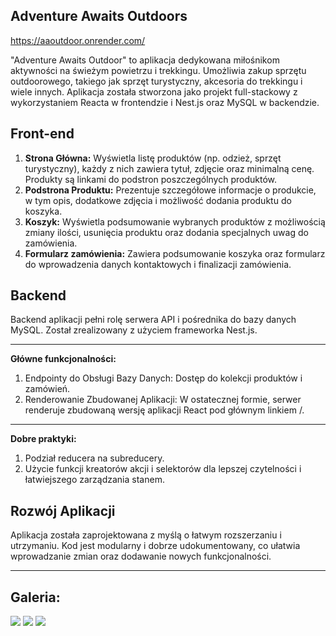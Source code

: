 ## Adventure Awaits Outdoors

https://aaoutdoor.onrender.com/

"Adventure Awaits Outdoor" to aplikacja dedykowana miłośnikom aktywności na świeżym powietrzu i trekkingu. Umożliwia zakup sprzętu outdoorowego, takiego jak sprzęt turystyczny, akcesoria do trekkingu i wiele innych. Aplikacja została stworzona jako projekt full-stackowy z wykorzystaniem Reacta w frontendzie i Nest.js oraz MySQL w backendzie.

## Front-end
1. **Strona Główna:** Wyświetla listę produktów (np. odzież, sprzęt turystyczny), każdy z nich zawiera tytuł, zdjęcie oraz minimalną cenę. Produkty są linkami do podstron poszczególnych produktów.
2. **Podstrona Produktu:** Prezentuje szczegółowe informacje o produkcie, w tym opis, dodatkowe zdjęcia i możliwość dodania produktu do koszyka.
3. **Koszyk:** Wyświetla podsumowanie wybranych produktów z możliwością zmiany ilości, usunięcia produktu oraz dodania specjalnych uwag do zamówienia.
4. **Formularz zamówienia:** Zawiera podsumowanie koszyka oraz formularz do wprowadzenia danych kontaktowych i finalizacji zamówienia.

## Backend

Backend aplikacji pełni rolę serwera API i pośrednika do bazy danych MySQL. Został zrealizowany z użyciem frameworka Nest.js.

---

**Główne funkcjonalności:**

1. Endpointy do Obsługi Bazy Danych: Dostęp do kolekcji produktów i zamówień.
2. Renderowanie Zbudowanej Aplikacji: W ostatecznej formie, serwer renderuje zbudowaną wersję aplikacji React pod głównym linkiem /.
---

**Dobre praktyki:**

1. Podział reducera na subreducery.
2. Użycie funkcji kreatorów akcji i selektorów dla lepszej czytelności i łatwiejszego zarządzania stanem.


## Rozwój Aplikacji
Aplikacja została zaprojektowana z myślą o łatwym rozszerzaniu i utrzymaniu. Kod jest modularny i dobrze udokumentowany, co ułatwia wprowadzanie zmian oraz dodawanie nowych funkcjonalności.

---

## Galeria:

<img src="https://i.ibb.co/7Yq41YX/zam-wienie.jpg">
<img src="https://i.ibb.co/fvYvbq0/produkt.jpg">
<img src="https://i.ibb.co/Q92fSrM/g-owna-strona.jpg">

